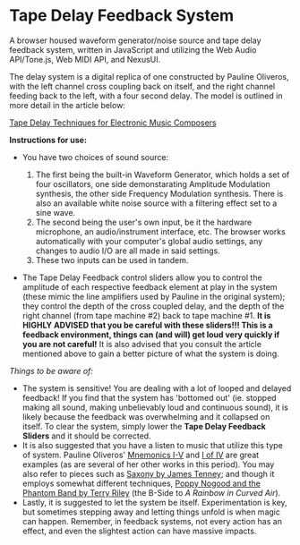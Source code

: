 # Tape Delay Feedback System
A browser housed waveform generator/noise source and tape delay feedback system, written in JavaScript and utilizing the Web Audio API/Tone.js, Web MIDI API, and NexusUI.

The delay system is a digital replica of one constructed by Pauline Oliveros, with the left channel cross coupling back on itself, and the right channel feeding back to the left, with a four second delay.  The model is outlined in more detail in the article below:

[Tape Delay Techniques for Electronic Music Composers](https://www.scribd.com/document/256462168/Oliveros-Pauline-Tape-Delay-Techniques)
 
**Instructions for use:**
- You have two choices of sound source: 
	 1. The first being the built-in Waveform Generator, which holds a set of four oscillators, one side demonstarating Amplitude Modulation synthesis, the other side Frequency Modulation synthesis.  There is also an available white noise source with a filtering effect set to a sine wave.
	 2. The second being the user's own input, be it the hardware microphone, an audio/instrument interface, etc.  The browser works automatically with your computer's global audio settings, any changes to audio I/O are all made in said settings.
	 3. These two inputs can be used in tandem.
 
- The Tape Delay Feedback control sliders allow you to control the amplitude of each respective feedback element at play in the system (these mimic the line amplifiers used by Pauline in the original system); they control the depth of the cross coupled delay, and the depth of the right channel (from tape machine #2) back to tape machine #1.  __It is **HIGHLY ADVISED** that you be careful with these sliders!!!  This is a feedback environment, things can (and will) get loud very quickly if you are not careful!__  It is also advised that you consult the article mentioned above to gain a better picture of what the system is doing.

 *Things to be aware of:*
- The system is sensitive!  You are dealing with a lot of looped and delayed feedback!  If you find that the system has 'bottomed out' (ie. stopped making all sound, making unbelievably loud and continuous sound), it is likely because the feedback was overwhelming and it collapsed on itself.  To clear the system, simply lower the **Tape Delay Feedback Sliders** and it should be corrected.
- It is also suggested that you have a listen to music that utilize this type of system.  Pauline Oliveros' [Mnemonics I-V](https://youtu.be/QhOEY-mwIyg) and [I of IV](https://youtu.be/DpdwMcdBGwg) are great examples (as are several of her other works in this period).  You may also refer to pieces such as [Saxony by James Tenney](https://youtu.be/Ucqb9zGWNHc); and though it employs somewhat different techniques, [Poppy Nogood and the Phantom Band by Terry Riley](https://youtu.be/mgIT5xh1nJE) (the B-Side to *A Rainbow in Curved Air*).
- Lastly, it is suggested to let the system be itself.  Experimentation is key, but sometimes stepping away and letting things unfold is when magic can happen.  Remember, in feedback systems, not every action has an effect, and even the slightest action can have massive impacts.


